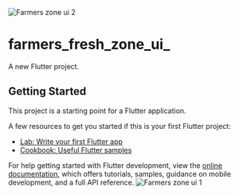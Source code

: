 ![Farmers zone ui 2](https://user-images.githubusercontent.com/113667646/202499748-b27498eb-c104-4392-919e-54d6a69d3af7.png)
# farmers_fresh_zone_ui_

A new Flutter project.

## Getting Started

This project is a starting point for a Flutter application.

A few resources to get you started if this is your first Flutter project:

- [Lab: Write your first Flutter app](https://docs.flutter.dev/get-started/codelab)
- [Cookbook: Useful Flutter samples](https://docs.flutter.dev/cookbook)

For help getting started with Flutter development, view the
[online documentation](https://docs.flutter.dev/), which offers tutorials,
samples, guidance on mobile development, and a full API reference.
![Farmers zone ui 1](https://user-images.githubusercontent.com/113667646/202499854-0a6dd702-45d8-425a-8ccc-ed0869f73c4b.png)

